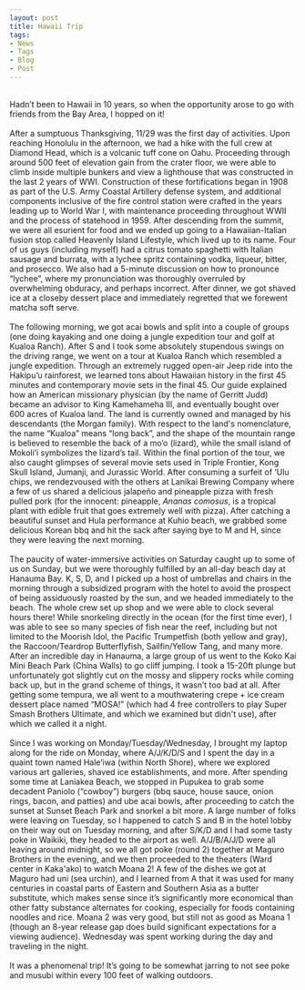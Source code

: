 ```yaml
---
layout: post
title: Hawaii Trip
tags:
- News
- Tags
- Blog
- Post
---
```


<br/>
Hadn’t been to Hawaii in 10 years, so when the opportunity arose to go with friends from the Bay Area, I hopped on it!
<br/>
<br/>
After a sumptuous Thanksgiving, 11/29 was the first day of activities. Upon reaching Honolulu in the afternoon, we had a hike with the full crew at Diamond Head, which is a volcanic tuff cone on Oahu. Proceeding through around 500 feet of elevation gain from the crater floor, we were able to climb inside multiple bunkers and view a lighthouse that was constructed in the last 2 years of WWI. Construction of these fortifications began in 1908 as part of the U.S. Army Coastal Artillery defense system, and additional components inclusive of the fire control station were crafted in the years leading up to World War I, with maintenance proceeding throughout WWII and the process of statehood in 1959. After descending from the summit, we were all esurient for food and we ended up going to a Hawaiian-Italian fusion stop called Heavenly Island Lifestyle, which lived up to its name. Four of us guys (including myself) had a citrus tomato spaghetti with Italian sausage and burrata, with a lychee spritz containing vodka, liqueur, bitter, and prosecco. We also had a 5-minute discussion on how to pronounce “lychee”, where my pronunciation was thoroughly overruled by overwhelming obduracy, and perhaps incorrect. After dinner, we got shaved ice at a closeby dessert place and immediately regretted that we forewent matcha soft serve.
<br/>
<br/>
The following morning, we got acai bowls and split into a couple of groups (one doing kayaking and one doing a jungle expedition tour and golf at Kualoa Ranch). After S and I took some absolutely stupendous swings on the driving range, we went on a tour at Kualoa Ranch which resembled a jungle expedition. Through an extremely rugged open-air Jeep ride into the Hakipu’u rainforest, we learned tons about Hawaiian history in the first 45 minutes and contemporary movie sets in the final 45. Our guide explained how an American missionary physician (by the name of Gerritt Judd) became an advisor to King Kamehameha III, and eventually bought over 600 acres of Kualoa land. The land is currently owned and managed by his descendants (the Morgan family). With respect to the land's nomenclature, the name “Kualoa” means “long back”, and the shape of the mountain range is believed to resemble the back of a mo’o (lizard), while the small island of Mokoli’i symbolizes the lizard’s tail. Within the final portion of the tour, we also caught glimpses of several movie sets used in Triple Frontier, Kong Skull Island, Jumanji, and Jurassic World. After consuming a surfeit of ‘Ulu chips, we rendezvoused with the others at Lanikai Brewing Company where a few of us shared a delicious jalapeño and pineapple pizza with fresh pulled pork (for the innocent: pineapple, <i>Ananas comosus</i>, is a tropical plant with edible fruit that goes extremely well with pizza). After catching a beautiful sunset and Hula performance at Kuhio beach, we grabbed some delicious Korean bbq and hit the sack after saying bye to M and H, since they were leaving the next morning.
<br/>
<br/>
The paucity of water-immersive activities on Saturday caught up to some of us on Sunday, but we were thoroughly fulfilled by an all-day beach day at Hanauma Bay. K, S, D, and I picked up a host of umbrellas and chairs in the morning through a subsidized program with the hotel to avoid the prospect of being assiduously roasted by the sun, and we headed immediately to the beach. The whole crew set up shop and we were able to clock several hours there! While snorkeling directly in the ocean (for the first time ever), I was able to see so many species of fish near the reef, including but not limited to the Moorish Idol, the Pacific Trumpetfish (both yellow and gray), the Raccoon/Teardrop Butterflyfish, Sailfin/Yellow Tang, and many more. After an incredible day in Hanauma, a large group of us went to the Koko Kai Mini Beach Park (China Walls) to go cliff jumping. I took a 15-20ft plunge but unfortunately got slightly cut on the mossy and slippery rocks while coming back up, but in the grand scheme of things, it wasn’t too bad at all. After getting some tempura, we all went to a mouthwatering crepe + ice cream dessert place named “MOSA!” (which had 4 free controllers to play Super Smash Brothers Ultimate, and which we examined but didn't use), after which we called it a night.
<br/>
<br/>
Since I was working on Monday/Tuesday/Wednesday, I brought my laptop along for the ride on Monday, where A/J/K/D/S and I spent the day in a quaint town named Hale’iwa (within North Shore), where we explored various art galleries, shaved ice establishments, and more. After spending some time at Laniakea Beach, we stopped in Pupukea to grab some decadent Paniolo (“cowboy”) burgers (bbq sauce, house sauce, onion rings, bacon, and patties) and ube acai bowls, after proceeding to catch the sunset at Sunset Beach Park and snorkel a bit more. A large number of folks were leaving on Tuesday, so I happened to catch S and B in the hotel lobby on their way out on Tuesday morning, and after S/K/D and I had some tasty poke in Waikiki, they headed to the airport as well. A/J/B/A/J/D were all leaving around midnight, so we all got poke (round 2) together at Maguro Brothers in the evening, and we then proceeded to the theaters (Ward center in Kaka'ako) to watch Moana 2! A few of the dishes we got at Maguro had uni (sea urchin), and I learned from A that it was used for many centuries in coastal parts of Eastern and Southern Asia as a butter substitute, which makes sense since it’s significantly more economical than other fatty substance alternates for cooking, especially for foods containing noodles and rice. Moana 2 was very good, but still not as good as Moana 1 (though an 8-year release gap does build significant expectations for a viewing audience). Wednesday was spent working during the day and traveling in the night.
<br/>
<br/>
It was a phenomenal trip! It’s going to be somewhat jarring to not see poke and musubi within every 100 feet of walking outdoors.